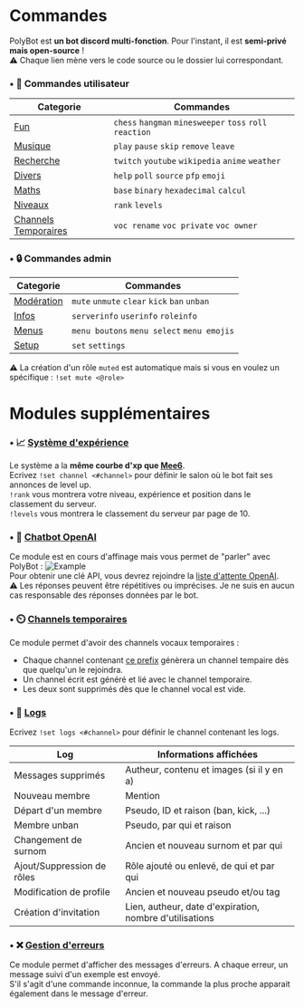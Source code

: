 # Commandes

PolyBot est **un bot discord multi-fonction**. Pour l'instant, il est **semi-privé mais open-source** !<br>
⚠️ Chaque lien mène vers le code source ou le dossier lui correspondant.<br>


### • 🧍 Commandes utilisateur

|                                          Categorie                                           |                         Commandes                       |
|----------------------------------------------------------------------------------------------|---------------------------------------------------------|
|[Fun](https://github.com/MrSpaar/Dpy-PolyBot/blob/master/modules/fun.py)                      | `chess` `hangman` `minesweeper` `toss` `roll` `reaction`|
|[Musique](https://github.com/MrSpaar/Dpy-PolyBot/blob/master/modules/music.py)                | `play` `pause` `skip` `remove` `leave`                  |
|[Recherche](https://github.com/MrSpaar/Dpy-PolyBot/blob/master/modules/search.py)             | `twitch` `youtube` `wikipedia` `anime` `weather`        |
|[Divers](https://github.com/MrSpaar/Dpy-PolyBot/blob/master/modules/misc.py)                  | `help` `poll` `source` `pfp` `emoji`                    |
|[Maths](https://github.com/MrSpaar/Dpy-PolyBot/blob/master/modules/maths.py)                  | `base` `binary` `hexadecimal` `calcul `                 |
|[Niveaux](https://github.com/MrSpaar/Dpy-PolyBot/blob/master/modules/levels.py)               | `rank` `levels`                                         |
|[Channels Temporaires](https://github.com/MrSpaar/Dpy-PolyBot/blob/master/modules/channels.py)| `voc rename` `voc private` `voc owner`                  |

### • 🔒 Commandes admin

|                                        Categorie                                     |                                   Commandes                             |
|--------------------------------------------------------------------------------------|-------------------------------------------------------------------------|
|[Modération](https://github.com/MrSpaar/Dpy-PolyBot/blob/master/modules/moderation.py)| `mute` `unmute` `clear` `kick` `ban` `unban`                            |
|[Infos](https://github.com/MrSpaar/Dpy-PolyBot/blob/master/modules/informations.py)   | `serverinfo` `userinfo` `roleinfo`                                      |
|[Menus](https://github.com/MrSpaar/Dpy-PolyBot/blob/master/modules/menus.py)          | `menu boutons` `menu select` `menu emojis`                              |
|[Setup](https://github.com/MrSpaar/Dpy-PolyBot/blob/master/modules/setup.py)          | `set` `settings`                                                        |

⚠️ La création d'un rôle `muted` est automatique mais si vous en voulez un spécifique : `!set mute <@role>`

# Modules supplémentaires

### • 📈 [Système d'expérience](https://github.com/MrSpaar/Dpy-PolyBot/blob/master/modules/levels.py)

Le système a la **même courbe d'xp que [Mee6](https://mee6.xyz/)**. <br>
Ecrivez `!set channel <#channel>` pour définir le salon où le bot fait ses annonces de level up.<br>
`!rank` vous montrera votre niveau, expérience et position dans le classement du serveur.<br>
`!levels` vous montrera le classement du serveur par page de 10.

### • 💬 [Chatbot OpenAI](https://github.com/MrSpaar/Dpy-PolyBot/blob/master/modules/openai.py)

Ce module est en cours d'affinage mais vous permet de "parler" avec PolyBot :
![Example](https://i.imgur.com/wVMC2wJ.png)<br>
Pour obtenir une clé API, vous devrez rejoindre la [liste d'attente OpenAI](https://share.hsforms.com/1Lfc7WtPLRk2ppXhPjcYY-A4sk30). <br>
⚠️ Les réponses peuvent être répétitives ou imprécises. Je ne suis en aucun cas responsable des réponses données par le bot.

### • ⏲️ [Channels temporaires](https://github.com/MrSpaar/Dpy-PolyBot/blob/master/modules/channels.py)

Ce module permet d'avoir des channels vocaux temporaires :

- Chaque channel contenant [ce prefix](https://github.com/MrSpaar/Dpy-PolyBot/blob/master/modules/channels.py#L18) génèrera un channel tempaire dès que quelqu'un le rejoindra.
- Un channel écrit est généré et lié avec le channel temporaire.
- Les deux sont supprimés dès que le channel vocal est vide.

### • 📝 [Logs](https://github.com/MrSpaar/Dpy-PolyBot/blob/master/modules/logs.py)

Ecrivez `!set logs <#channel>` pour définir le channel contenant les logs.

|           Log            |                Informations affichées                  |
|--------------------------|--------------------------------------------------------|
|Messages supprimés        | Autheur, contenu et images (si il y en a)              |
|Nouveau membre            | Mention                                                |
|Départ d'un membre        | Pseudo, ID et raison (ban, kick, ...)                  |
|Membre unban              | Pseudo, par qui et raison                              |
|Changement de surnom      | Ancien et nouveau surnom et par qui                    |
|Ajout/Suppression de rôles| Rôle ajouté ou enlevé, de qui et par qui               |
|Modification de profile   | Ancien et nouveau pseudo et/ou tag                     |
|Création d'invitation     | Lien, autheur, date d'expiration, nombre d'utilisations|

### • ❌ [Gestion d'erreurs](https://github.com/MrSpaar/Dpy-PolyBot/blob/master/modules/errors.py)

Ce module permet d'afficher des messages d'erreurs. A chaque erreur, un message suivi d'un exemple est envoyé.<br>
S'il s'agit d'une commande inconnue, la commande la plus proche apparait également dans le message d'erreur.
